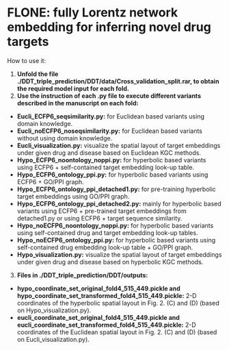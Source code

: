 # FLONE: fully Lorentz network embedding for inferring novel drug targets

How to use it:

1. __Unfold the file ./DDT_triple_prediction/DDT/data/Cross_validation_split.rar, to obtain the required model input for each fold.__
2. __Use the instruction of each .py file to execute different variants described in the manuscript on each fold:__
  * __Eucli_ECFP6_seqsimilarity.py:__ for Euclidean based variants using domain knowledge.
  * __Eucli_noECFP6_noseqsimilarity.py:__ for Euclidean based variants without using domain knowledge.
  * __Eucli_visualization.py:__ visualize the spatial layout of target embeddings under given drug and disease based on Euclidean KGC methods.
  * __Hypo_ECFP6_noontology_noppi.py:__ for hyperbolic based variants using ECFP6 + self-contained target embedding look-up table.
  * __Hypo_ECFP6_ontology_ppi.py:__ for hyperbolic based variants using ECFP6 + GO/PPI graph.
  * __Hypo_ECFP6_ontology_ppi_detached1.py:__ for pre-training hyperbolic target embeddings using GO/PPI graph.
  * __Hypo_ECFP6_ontology_ppi_detached2.py:__ mainly for hyperbolic based variants using ECFP6 + pre-trained target embeddings from detached1.py or using ECFP6 + target sequence similarity.
  * __Hypo_noECFP6_noontology_noppi.py:__ for hyperbolic based variants using self-contained drug and target embedding look-up tables.
  * __Hypo_noECFP6_ontology_ppi.py:__ for hyperbolic based variants using self-contained drug embedding look-up table + GO/PPI graph.
  * __Hypo_visualization.py:__ visualize the spatial layout of target embeddings under given drug and disease based on hyperbolic KGC methods.
3. __Files in ./DDT_triple_prediction/DDT/outputs:__
  * __hypo_coordinate_set_original_fold4_515_449.pickle and hypo_coordinate_set_transformed_fold4_515_449.pickle:__ 2-D coordinates of the hyperbolic spatial layout in Fig. 2. (C) and (D) (based on Hypo_visualization.py).
  * __eucli_coordinate_set_original_fold4_515_449.pickle and eucli_coordinate_set_transformed_fold4_515_449.pickle:__ 2-D coordinates of the Euclidean spatial layout in Fig. 2. (C) and (D) (based on Eucli_visualization.py).
  
  
  

